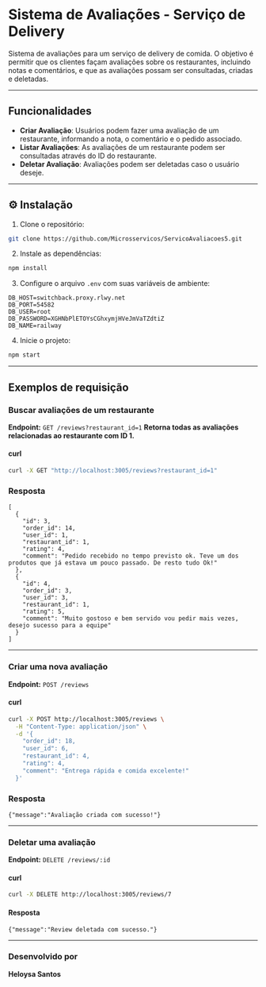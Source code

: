 # Sistema de Avaliações - Serviço de Delivery

Sistema de avaliações para um serviço de delivery de comida. O objetivo é permitir que os clientes façam avaliações sobre os restaurantes, incluindo notas e comentários, e que as avaliações possam ser consultadas, criadas e deletadas.

---

## Funcionalidades

- **Criar Avaliação**: Usuários podem fazer uma avaliação de um restaurante, informando a nota, o comentário e o pedido associado.
- **Listar Avaliações**: As avaliações de um restaurante podem ser consultadas através do ID do restaurante.
- **Deletar Avaliação**: Avaliações podem ser deletadas caso o usuário deseje.

---


## ⚙️ Instalação

1. Clone o repositório:

```bash
git clone https://github.com/Microsservicos/ServicoAvaliacoes5.git
```

2. Instale as dependências:

```bash
npm install
```

3. Configure o arquivo `.env` com suas variáveis de ambiente:

```env
DB_HOST=switchback.proxy.rlwy.net
DB_PORT=54582  
DB_USER=root
DB_PASSWORD=XGHNbPlETOYsCGhxymjHVeJmVaTZdtiZ
DB_NAME=railway
```

4. Inicie o projeto:

```bash
npm start
```

---

## Exemplos de requisição

### Buscar avaliações de um restaurante


**Endpoint:** `GET /reviews?restaurant_id=1`
**Retorna todas as avaliações relacionadas ao restaurante com ID 1.** 

#### curl
```bash
curl -X GET "http://localhost:3005/reviews?restaurant_id=1"
```

### Resposta
``` 
[
  {
    "id": 3,
    "order_id": 14,
    "user_id": 1,
    "restaurant_id": 1,
    "rating": 4,
    "comment": "Pedido recebido no tempo previsto ok. Teve um dos produtos que já estava um pouco passado. De resto tudo Ok!"
  },
  {
    "id": 4,
    "order_id": 3,
    "user_id": 3,
    "restaurant_id": 1,
    "rating": 5,
    "comment": "Muito gostoso e bem servido vou pedir mais vezes, desejo sucesso para a equipe"
  }
]
```

---

### Criar uma nova avaliação

**Endpoint:** `POST /reviews`

#### curl
```bash
curl -X POST http://localhost:3005/reviews \
  -H "Content-Type: application/json" \
  -d '{
    "order_id": 18,
    "user_id": 6,
    "restaurant_id": 4,
    "rating": 4,
    "comment": "Entrega rápida e comida excelente!"
  }'
```

### Resposta
```
{"message":"Avaliação criada com sucesso!"}
```

---

### Deletar uma avaliação

**Endpoint:** `DELETE /reviews/:id`

#### curl
```bash
curl -X DELETE http://localhost:3005/reviews/7
```

#### Resposta
```
{"message":"Review deletada com sucesso."}
```

---

### Desenvolvido por
**Heloysa Santos**
